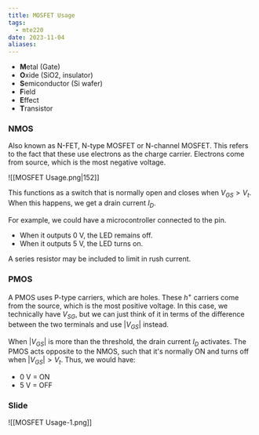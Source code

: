 ```yaml
---
title: MOSFET Usage
tags:
  - mte220
date: 2023-11-04
aliases:
---
```

- **M**etal (Gate)
- **O**xide (SiO2, insulator)
- **S**emiconductor (Si wafer)
- **F**ield
- **E**ffect
- **T**ransistor

### NMOS
Also known as N-FET, N-type MOSFET or N-channel MOSFET. This refers to the fact that these use electrons as the charge carrier. Electrons come from source, which is the most negative voltage.

![[MOSFET Usage.png|152]]

This functions as a switch that is normally open and closes when $V_{GS} > V_{t}$. When this happens, we get a drain current $I_{D}$.

For example, we could have a microcontroller connected to the pin. 
- When it outputs $0\text{ V}$, the LED remains off. 
- When it outputs $5 \text{ V}$, the LED turns on. 

A series resistor may be included to limit in rush current.

### PMOS
A PMOS uses P-type carriers, which are holes. These $h^{+}$ carriers come from the source, which is the most positive voltage. In this case, we technically have $V_{SG}$, but we can just think of it in terms of the difference between the two terminals and use $| V_{GS} |$ instead.

When $| V_{GS} |$ is more than the threshold, the drain current $I_{D}$ activates. The PMOS acts opposite to the NMOS, such that it's normally ON and turns off when $| V_{GS} | > V_{t}$. Thus, we would have:
- $0\text{ V}$ = ON
- $5\text{ V}$ = OFF

### Slide
![[MOSFET Usage-1.png]]